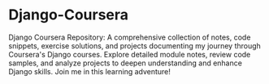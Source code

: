 # Django-Coursera
Django Coursera Repository: A comprehensive collection of notes, code snippets, exercise solutions, and projects documenting my journey through Coursera's Django courses. Explore detailed module notes, review code samples, and analyze projects to deepen understanding and enhance Django skills. Join me in this learning adventure!
